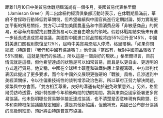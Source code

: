 距離11月10日中美貿易休戰期屆滿尚有一個多月，美國貿易代表格里爾（Jamieson Greer）周二出席紐約經濟俱樂部活動時表示，在休戰期屆滿前，華府不會採取行動降低對華關稅，但希望繼續與中國官員進行定期討論，努力實現更加平衡的貿易關係，雙方可以增加美國農產品和中國消費品等「非敏感商品」的貿易，形容華府期望找到雙邊貿易可以更自由增長的領域。假若休戰期結束後未有進一步延長或達成貿易協議，美國對中國進口貨品關稅將由55%回升至145%，中國對美進口關稅則恢復至125%，屆時中美貿易恐陷入停滯。格里爾稱，「如果你問總統（特朗普）『我們和中國有協議嗎？』他會說『當然有，我對中國商品徵收了55%關稅，這就是我們的協議。』所以這是一個良好的現狀。」格里爾坦言，目前情況就是這樣，但他希望達成的狀態是可以如常貿易，而且是以更自由、更透明的方式進行貿易。他又稱，中國在全球稀土礦產和磁鐵供應上掌握籌碼，中方談判代表因此提出了更多要求，而今年中國外交展現更強硬的「戰狼」風格，且滲透到中美經濟關係，令以往偏重技術性的談判增添政治色彩，所以華府正努力解決問題，頻繁與中方會面，「雙方相互尊重，良好的溝通有助於避免政策意外。」另外，格里爾受訪時透露，預計特朗普今年稍後時間的訪問期間，將與東南亞國家簽署更多貿易協議。他未指明哪些貿易夥伴接近達成協議，也不清楚是否意味現有與歐盟、日本和南韓框架協議能敲定細節，還是其他新協議，但他補充，美國已公布部分協議的高級別細節，預計將由特朗普宣布協議。